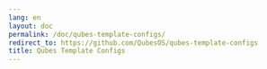 ```yaml
---
lang: en
layout: doc
permalink: /doc/qubes-template-configs/
redirect_to: https://github.com/QubesOS/qubes-template-configs
title: Qubes Template Configs
---
```

